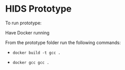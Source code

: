 ﻿# HIDS Prototype

To run prototype:

Have Docker running

From the prototype folder run the following commands:

- `docker build -t gcc .`

- `docker gcc gcc .`
